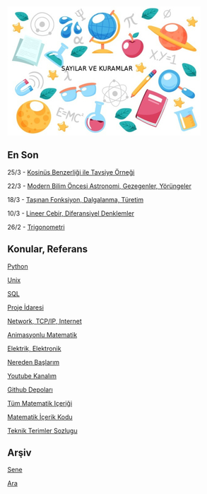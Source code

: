 
![](sk.jpg)

## En Son

25/3 - [Kosinüs Benzerliği ile Tavsiye Örneği](https://burakbayramli.github.io/dersblog/stat/stat_137_collab/toplu_tavsiye__collaborative_filtering__filmler_svd_ile_boyut_indirgeme.html#cossimex)

22/3 - [Modern Bilim Öncesi Astronomi, Gezegenler, Yörüngeler](https://burakbayramli.github.io/dersblog/phy/phy_077_anc/modern_bilim_oncesi_astronomi_gezegenler_yorungeler.html)

18/3 - [Taşınan Fonksiyon, Dalgalanma, Türetim](https://burakbayramli.github.io/dersblog/phy/phy_005_basics_07/isi_ve_dalga_denklemleri.html)

10/3 - [Lineer Cebir, Diferansiyel Denklemler](https://burakbayramli.github.io/dersblog/linear/linear_23/ders_23.html#alt1)

26/2 - [Trigonometri](https://burakbayramli.github.io/dersblog/ode/ode_mattuck_98_app/ekler.html#trig)

## Konular, Referans

[Python](2016/01/python-dil-ogrenimi.md)

[Unix](2020/07/unix.md)

[SQL](2012/03/sql.md)

[Proje İdaresi](2020/07/proje-idaresi.md)

[Network, TCP/IP, Internet](2000/10/network.md)

[Animasyonlu Matematik](https://www.youtube.com/channel/UCx64ou5qw0Q9LLkwE8xSNEg)

[Elektrik, Elektronik](2020/08/elektronik.md)

[Nereden Başlarım](2019/01/nereden.md)

[Youtube Kanalım](https://www.youtube.com/channel/UCMAUsgUq5ODy8kMnJlUBUdQ)

[Github Depoları](https://github.com/burakbayramli)

[Tüm Matematik Içeriği](https://burakbayramli.github.io/dersblog/)

[Matematik İçerik Kodu](https://github.com/burakbayramli/classnotes)

[Teknik Terimler Sozlugu](https://burakbayramli.github.io/dersblog/algs/dict/teknik_terimler_sozlugu.html)

## Arşiv

[Sene](year.md)

[Ara](ara.html)



